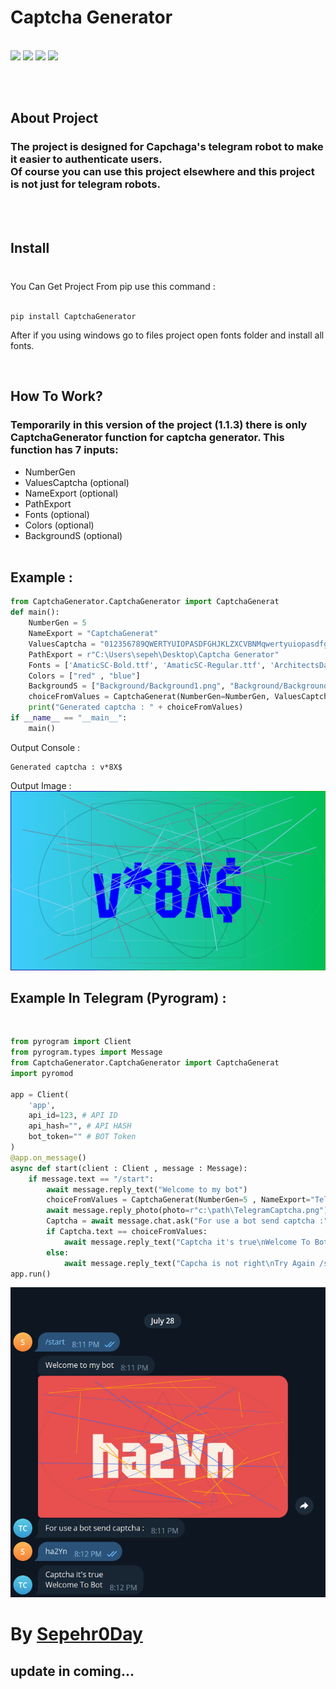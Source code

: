 # Captcha Generator
  <br>
  <a href="#"><img src="https://img.shields.io/badge/Captcha Telegtam-blue" ></a>
  <a href="https://pypi.org/project/Pyrogram/"><img src="https://img.shields.io/badge/pyrogram-2.0.106-orange" ></a>
  <a href="https://pypi.org/project/Pillow/"><img src="https://img.shields.io/badge/Pillow-9.4.0-red" ></a>
  <a href="https://pypi.org/project/Pillow/"><img src="https://img.shields.io/badge/CaptchaGenerator-1.0.0-Green" ></a>
  
<br><br>

## About Project
### The project is designed for Capchaga's telegram robot to make it easier to authenticate users. <br> Of course you can use this project elsewhere and this project is not just for telegram robots.
<br><br>

## Install 
### 
<br>
You Can Get Project From pip use this command : 
<br><br>

```
pip install CaptchaGenerator
```
After if you using windows go to files project open fonts folder and install all fonts.

<br>

## How To Work?
### Temporarily in this version of the project (1.1.3) there is only CaptchaGenerator function for captcha generator. This function has 7 inputs:
* NumberGen
* ValuesCaptcha (optional)
* NameExport (optional)
* PathExport
* Fonts (optional)
* Colors (optional)
* BackgroundS (optional)
<br><br>

## Example :
```python
from CaptchaGenerator.CaptchaGenerator import CaptchaGenerat
def main():
    NumberGen = 5
    NameExport = "CaptchaGenerat"  
    ValuesCaptcha = "012356789QWERTYUIOPASDFGHJKLZXCVBNMqwertyuiopasdfghjklzxcvbnm!@#$%&*"  
    PathExport = r"C:\Users\sepeh\Desktop\Captcha Generator" 
    Fonts = ['AmaticSC-Bold.ttf', 'AmaticSC-Regular.ttf', 'ArchitectsDaughter-Regular.ttf']
    Colors = ["red" , "blue"] 
    BackgroundS = ["Background/Background1.png", "Background/Background2.png", "Background/Background3.png"] 
    choiceFromValues = CaptchaGenerat(NumberGen=NumberGen, ValuesCaptcha=ValuesCaptcha, NameExport=NameExport, PathExport=PathExport, Fonts=Fonts, Colors=Colors, BackgroundS=BackgroundS)
    print("Generated captcha : " + choiceFromValues)
if __name__ == "__main__":
    main()
```
Output Console : 
```
Generated captcha : v*8X$
```
Output Image :
![Example Image](https://raw.githubusercontent.com/Sepehr0Day/CaptchaGenerator/main/CaptchaGenerat.png)

## Example In Telegram (Pyrogram) :
<br>

```python
from pyrogram import Client
from pyrogram.types import Message
from CaptchaGenerator.CaptchaGenerator import CaptchaGenerat
import pyromod

app = Client(
    'app', 
    api_id=123, # API ID
    api_hash="", # API HASH
    bot_token="" # BOT Token
)
@app.on_message()
async def start(client : Client , message : Message):
    if message.text == "/start":
        await message.reply_text("Welcome to my bot")
        choiceFromValues = CaptchaGenerat(NumberGen=5 , NameExport="TelegramCaptcha" ,PathExport=r"c:\path\Captcha Generator")
        await message.reply_photo(photo=r"c:\path\TelegramCaptcha.png")
        Captcha = await message.chat.ask("For use a bot send captcha :")
        if Captcha.text == choiceFromValues:
            await message.reply_text("Captcha it's true\nWelcome To Bot")
        else:
            await message.reply_text("Capcha is not right\nTry Again /start")
app.run()
```
![Example Image](https://raw.githubusercontent.com/Sepehr0Day/CaptchaGenerator/main/TestTelegramBot.png)

# By <a href="https://t.me/sepehr0day">Sepehr0Day</a>
## update in coming...
